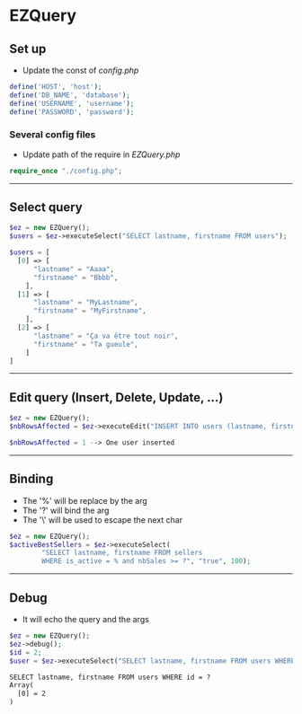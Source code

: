 # EZQuery

## Set up
- Update the const of *config.php*
```php
define('HOST', 'host');
define('DB_NAME', 'database');
define('USERNAME', 'username');
define('PASSWORD', 'password');
```
### Several config files
- Update path of the require in *EZQuery.php*
```php
require_once "./config.php";
```

---
## Select query
```php
$ez = new EZQuery();
$users = $ez->executeSelect("SELECT lastname, firstname FROM users");
```
```php
$users = [
  [0] => [
      "lastname" = "Aaaa",
      "firstname" = "Bbbb",
    ],
  [1] => [
      "lastname" = "MyLastname",
      "firstname" = "MyFirstname",
    ],
  [2] => [
      "lastname" = "Ça va être tout noir",
      "firstname" = "Ta gueule",
    ]
]
```

---
## Edit query (Insert, Delete, Update, ...)
```php
$ez = new EZQuery();
$nbRowsAffected = $ez->executeEdit("INSERT INTO users (lastname, firstname) VALUES (?, ?)", $lastname, $firstname);
```
```php
$nbRowsAffected = 1 --> One user inserted
```

---
## Binding
- The '%' will be replace by the arg
- The '?' will bind the arg
- The '\\' will be used to escape the next char
```php
$ez = new EZQuery();
$activeBestSellers = $ez->executeSelect(
        "SELECT lastname, firstname FROM sellers 
        WHERE is_active = % and nbSales >= ?", "true", 100);
```

---
## Debug
- It will echo the query and the args
```php
$ez = new EZQuery();
$ez->debug();
$id = 2;
$user = $ez->executeSelect("SELECT lastname, firstname FROM users WHERE id = ?", $id);
```
```html
SELECT lastname, firstname FROM users WHERE id = ?
Array(
  [0] = 2
)
```